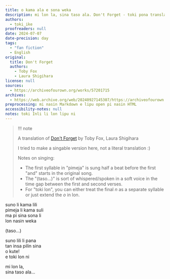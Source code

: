 ```yaml
---
title: o kama ala e sona weka
description: mi lon la, sina taso ala. Don't Forget - toki pona translation
authors:
  - toki_ike
proofreaders: null
date: 2024-07-07
date-precision: day
tags:
  - "fan fiction"
  - English
original:
  title: Don't Forget
  authors:
    - Toby Fox
    - Laura Shigihara
license: null
sources:
  - https://archiveofourown.org/works/57201715
archives:
  - https://web.archive.org/web/20240927145307/https://archiveofourown.org/works/57201715
preprocessing: mi nasin Markdown e lipu open pi nasin HTML
accessibility-notes: null
notes: toki Inli li lon lipu ni
---
```


> !!! note
> 
> A translation of [Don't Forget](https://archiveofourown.org/external_works/1356046) by Toby Fox, Laura Shigihara
>
> I tried to make a singable version here, not a literal translation :)
>
> Notes on singing:
>
> - The first syllable in "pimeja" is sung half a beat before the first "and" starts in the original song.
> - The "(taso...)" is sort of whispered/spoken in a soft voice in the time gap between the first and second verses.
> - For "toki lon", you can either treat the final *n* as a separate syllable or just extend the *o* in lon.

suno li kama lili  
pimeja li kama suli  
ma pi sina sona li  
lon nasin weka

(taso...)

suno lili li pana  
tan insa pilin sina  
o kute!  
e toki lon ni

mi lon la,  
sina taso ala...
